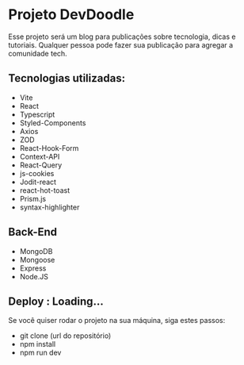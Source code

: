 # Projeto DevDoodle

Esse projeto será um blog para publicações sobre tecnologia, dicas e tutoriais.
Qualquer pessoa pode fazer sua publicação para agregar a comunidade tech.

## Tecnologias utilizadas:

- Vite
- React
- Typescript
- Styled-Components
- Axios
- ZOD
- React-Hook-Form
- Context-API
- React-Query
- js-cookies
- Jodit-react
- react-hot-toast
- Prism.js
- syntax-highlighter

## Back-End
  
- MongoDB
- Mongoose
- Express
- Node.JS

## Deploy : Loading...

Se você quiser rodar o projeto na sua máquina, siga estes passos:

- git clone (url do repositório)
- npm install
- npm run dev

